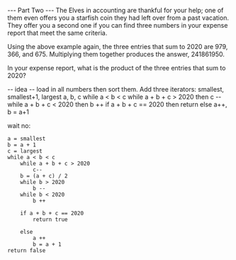 --- Part Two ---
The Elves in accounting are thankful for your help; one of them even offers you a starfish coin they had left over from a past vacation. They offer you a second one if you can find three numbers in your expense report that meet the same criteria.

Using the above example again, the three entries that sum to 2020 are 979, 366, and 675. Multiplying them together produces the answer, 241861950.

In your expense report, what is the product of the three entries that sum to 2020?

-- idea --
load in all numbers then sort them.
Add three iterators: smallest, smallest+1, largest
a, b, c
while a < b < c
    while a + b + c > 2020 then c --
    while a + b + c < 2020 then b ++
    if a + b + c == 2020 then return
    else a++, b = a+1

wait no:
```
a = smallest
b = a + 1
c = largest
while a < b < c
    while a + b + c > 2020
        c--
    b = (a + c) / 2
    while b > 2020
        b --
    while b < 2020
        b ++
    
    if a + b + c == 2020
        return true

    else
        a ++
        b = a + 1
return false
```